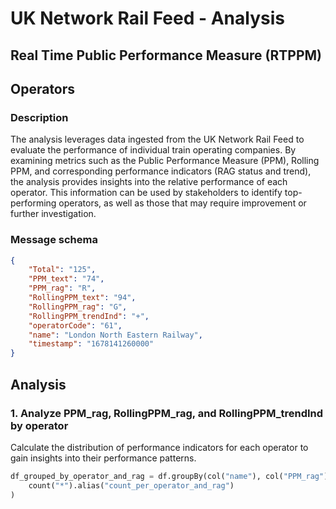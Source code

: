 # UK Network Rail Feed - Analysis 

## Real Time Public Performance Measure (RTPPM)

## Operators

### Description
The analysis leverages data ingested from the UK Network Rail Feed to evaluate the performance of individual train operating companies. By examining metrics such as the Public Performance Measure (PPM), Rolling PPM, and corresponding performance indicators (RAG status and trend), the analysis provides insights into the relative performance of each operator. This information can be used by stakeholders to identify top-performing operators, as well as those that may require improvement or further investigation.

### Message schema
```json
{
    "Total": "125",
    "PPM_text": "74",
    "PPM_rag": "R",
    "RollingPPM_text": "94",
    "RollingPPM_rag": "G",
    "RollingPPM_trendInd": "+",
    "operatorCode": "61",
    "name": "London North Eastern Railway",
    "timestamp": "1678141260000"
}
```

## Analysis

### 1. Analyze PPM_rag, RollingPPM_rag, and RollingPPM_trendInd by operator

Calculate the distribution of performance indicators for each operator to gain insights into their performance patterns.

```python
df_grouped_by_operator_and_rag = df.groupBy(col("name"), col("PPM_rag"), col("RollingPPM_rag"), col("RollingPPM_trendInd")).agg(
    count("*").alias("count_per_operator_and_rag")
)
```
